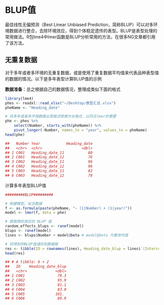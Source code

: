 # BLUP值

最佳线性无偏预测（Best Linear Unbiased Prediction，简称BLUP）可以对多环境数据进行整合，去除环境效应，得到个体稳定遗传的表型。BLUP是表型处理的常用做法。R包lme4中lmer函数是BLUP分析常用的方法，在很多NG文章都引用了该方法。

## 无重复数据

对于多年或者多环境的无重复数据，或是使用了重复数据平均值来代表品种表型值的数据的情况。以下是多年表型计算BLUP值的示例

**数据准备**：总之根据自己的数据情况，整理成类似下面的格式

```R
library(lme4)
phes <- readxl::read_xlsx("~/Desktop/表型汇总.xlsx")
pheName <- "Heading_date"

# 将多年或者多环境数据从宽格式转换为长格式，以符合lmer的需要
phe <- phes %>% 
	select(Number, starts_with(pheName)) %>% 
    pivot_longer(-Number, names_to = "year", values_to = pheName)
head(phe)

##   Number Year            Heading_date
##   <chr>  <chr>                  <dbl>
## 1 C001   Heading_date_11           80
## 2 C001   Heading_date_12           76
## 3 C002   Heading_date_11           96
## 4 C002   Heading_date_12           96
## 5 C003   Heading_date_11           82
## 6 C003   Heading_date_12           78
```

计算多年表型BLUP值

```R
#########BLUP#########

# 构建模型，拟合数据
f <- as.formula(paste(pheName, "~ (1|Number) + (1|year)"))
model <- lmer(f, data = phe)

# 提取随机效应的 BLUP 值
random_effects_blups <- ranef(model)
blups <- ranef(model)
lines <- blups$Number + model@beta # model@beta 为整体均值

# 将得到的BLUP值储存到数据框
res <- tibble(ID = rownames(lines), Heading_date_blup = lines$`(Intercept)`)
head(res)

## # A tibble: 6 × 2
##   ID    Heading_date_blup
##   <chr>             <dbl>
## 1 C001               79.3
## 2 C002               95.9
## 3 C003               81.1
## 4 C004               83.0
## 5 C005              101. 
## 6 C006               89.9
```

